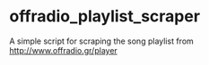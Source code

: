offradio_playlist_scraper
=========================

A simple script for scraping the song playlist from http://www.offradio.gr/player
